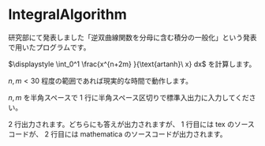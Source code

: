 # IntegralAlgorithm

研究部にて発表しました「逆双曲線関数を分母に含む積分の一般化」という発表で用いたプログラムです。

$\displaystyle \int_0^1 \frac{x^{n+2m} }{\text{artanh}\ x} dx$ を計算します。

$n,m < 30$ 程度の範囲であれば現実的な時間で動作します。

$n,m$ を半角スペースで $1$ 行に半角スペース区切りで標準入出力に入力してください。

$2$ 行出力されます。どちらにも答えが出力されますが、 $1$ 行目には tex のソースコードが、 $2$ 行目には mathematica のソースコードが出力されます。
